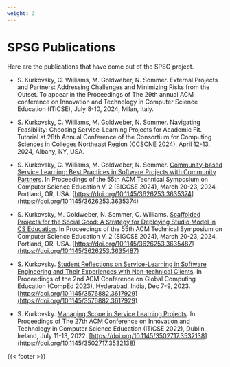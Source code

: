 ```yaml
---
weight: 3
---
```


# SPSG Publications

Here are the publications that have come out of the SPSG project.

* S. Kurkovsky, C. Williams, M. Goldweber, N. Sommer. External Projects and Partners: Addressing Challenges and Minimizing Risks from the Outset. To appear in the Proceedings of The 29th annual ACM conference on Innovation and Technology in Computer Science Education (ITiCSE), July 8-10, 2024, Milan, Italy.
  
* S. Kurkovsky, C. Williams, M. Goldweber, N. Sommer. Navigating Feasibility: Choosing Service-Learning Projects for Academic Fit. Tutorial at 28th Annual Conference of the Consortium for Computing Sciences in Colleges Northeast Region (CCSCNE 2024), April 12-13, 2024, Albany, NY, USA.

* S. Kurkovsky, C. Williams, M. Goldweber, N. Sommer. [Community-based Service Learning: Best Practices in Software Projects with Community Partners](</files/publications/SIGCSE2024BOF.pdf>). In Proceedings of the 55th ACM Technical Symposium on Computer Science Education V. 2 (SIGCSE 2024), March 20-23, 2024, Portland, OR, USA. [https://doi.org/10.1145/3626253.3635374](https://doi.org/10.1145/3626253.3635374)

* S. Kurkovsky, M. Goldweber, N. Sommer, C. Williams. [Scaffolded Projects for the Social Good: A Strategy for Deploying Studio Model in CS Education](</files/publications/SIGCSE2024.pdf>). In Proceedings of the 55th ACM Technical Symposium on Computer Science Education V. 2 (SIGCSE 2024), March 20-23, 2024, Portland, OR, USA. [https://doi.org/10.1145/3626253.3635487](https://doi.org/10.1145/3626253.3635487)

* S. Kurkovsky. [Student Reflections on Service-Learning in Software Engineering and Their Experiences with Non-technical Clients](</files/publications/CompEd2023.pdf>). In Proceedings of the 2nd ACM Conference on Global Computing Education (CompEd 2023), Hyderabad, India, Dec 7-9, 2023. [https://doi.org/10.1145/3576882.3617929](https://doi.org/10.1145/3576882.3617929)

* S. Kurkovsky. [Managing Scope in Service Learning Projects](</files/publications/ITiCSE2022.pdf>). In Proceedings of The 27th ACM Conference on Innovation and Technology in Computer Science Education (ITiCSE 2022), Dublin, Ireland, July 11-13, 2022. [https://doi.org/10.1145/3502717.3532138](https://doi.org/10.1145/3502717.3532138)

{{< footer >}}
